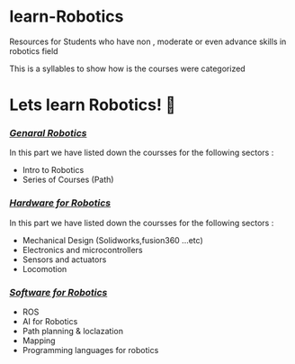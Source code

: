 # learn-Robotics
Resources  for Students who have non , moderate  or even advance skills in robotics field

This is a syllables to show how is the courses were categorized 
# Lets learn Robotics! 🐾

 ### [*Genaral Robotics*](https://github.com/kfupmRoboticsClub/learn-Robotics/blob/main/General%20Robotics%20Courses.md)
  In this part we have listed down the coursses for the following sectors :
  - Intro to Robotics
  - Series of Courses (Path)
  

 ### [*Hardware for Robotics*](https://github.com/kfupmRoboticsClub/learn-Robotics/blob/main/Hardware%20Courses%20for%20Robotics.md)
  In this part we have listed down the coursses for the following sectors :
   - Mechanical Design (Solidworks,fusion360 ...etc)
   - Electronics and microcontrollers 
   - Sensors and actuators
   - Locomotion
   
 
  
### [*Software for Robotics*](https://github.com/kfupmRoboticsClub/learn-Robotics/blob/main/Software%20Courses%20for%20%20Robotics.md)
 - ROS
 - AI for Robotics
 - Path planning & loclazation 
 - Mapping
 - Programming languages for robotics 
  

